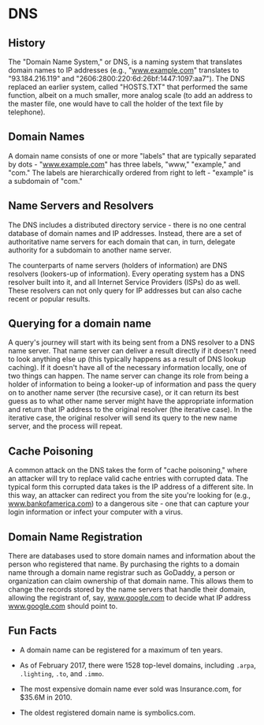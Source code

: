 # DNS

## History

The "Domain Name System," or DNS, is a naming system that translates
domain names to IP addresses (e.g., "www.example.com" translates to
"93.184.216.119" and "2606:2800:220:6d:26bf:1447:1097:aa7"). The DNS
replaced an earlier system, called "HOSTS.TXT" that performed the same
function, albeit on a much smaller, more analog scale (to add an
address to the master file, one would have to call the holder of the
text file by telephone).

## Domain Names

A domain name consists of one or more "labels" that are typically
separated by dots - "www.example.com" has three labels, "www,"
"example," and "com." The labels are hierarchically ordered from right
to left - "example" is a subdomain of "com."

## Name Servers and Resolvers

The DNS includes a distributed directory service - there is no one
central database of domain names and IP addresses. Instead, there are a
set of authoritative name servers for each domain that can, in turn,
delegate authority for a subdomain to another name server.

The counterparts of name servers (holders of information) are DNS
resolvers (lookers-up of information). Every operating system has a DNS
resolver built into it, and all Internet Service Providers (ISPs) do as
well. These resolvers can not only query for IP addresses but can also
cache recent or popular results.

## Querying for a domain name

A query's journey will start with its being sent from a DNS resolver to
a DNS name server. That name server can deliver a result directly if it
doesn't need to look anything else up (this typically happens as a
result of DNS lookup caching). If it doesn't have all of the necessary
information locally, one of two things can happen. The name server can
change its role from being a holder of information to being a looker-up
of information and pass the query on to another name server (the
recursive case), or it can return its best guess as to what other name
server might have the appropriate information and return that IP
address to the original resolver (the iterative case). In the iterative
case, the original resolver will send its query to the new name server,
and the process will repeat.

## Cache Poisoning

A common attack on the DNS takes the form of "cache poisoning," where
an attacker will try to replace valid cache entries with corrupted
data. The typical form this corrupted data takes is the IP address of a
different site. In this way, an attacker can redirect you from the site
you're looking for (e.g., www.bankofamerica.com) to a dangerous site -
one that can capture your login information or infect your computer
with a virus.

## Domain Name Registration

There are databases used to store domain names and information about
the person who registered that name. By purchasing the rights to a
domain name through a domain name registrar such as GoDaddy, a person
or organization can claim ownership of that domain name. This allows
them to change the records stored by the name servers that handle their
domain, allowing the registrant of, say, www.google.com to decide what
IP address www.google.com should point to.

## Fun Facts

+ A domain name can be registered for a maximum of ten years.

+ As of February 2017, there were 1528 top-level domains, including
`.arpa`, `.lighting`, `.to`, and `.immo`.

+ The most expensive domain name ever sold was Insurance.com, for
$35.6M in 2010.

+ The oldest registered domain name is symbolics.com.
